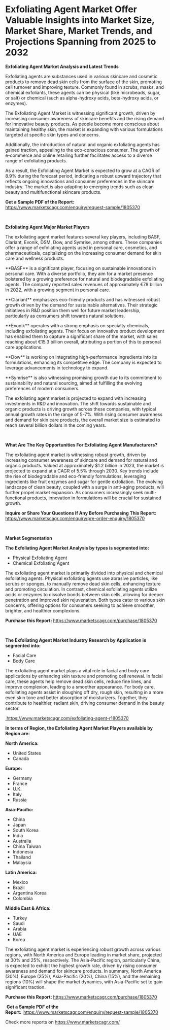 <p><h1>Exfoliating Agent Market Offer Valuable Insights into Market Size, Market Share, Market Trends, and Projections Spanning from 2025 to 2032</h1></p><p><strong>Exfoliating Agent Market Analysis and Latest Trends</strong></p>
<p><p>Exfoliating agents are substances used in various skincare and cosmetic products to remove dead skin cells from the surface of the skin, promoting cell turnover and improving texture. Commonly found in scrubs, masks, and chemical exfoliants, these agents can be physical (like microbeads, sugar, or salt) or chemical (such as alpha-hydroxy acids, beta-hydroxy acids, or enzymes). </p><p>The Exfoliating Agent Market is witnessing significant growth, driven by increasing consumer awareness of skincare benefits and the rising demand for innovative beauty products. As people become more conscious about maintaining healthy skin, the market is expanding with various formulations targeted at specific skin types and concerns. </p><p>Additionally, the introduction of natural and organic exfoliating agents has gained traction, appealing to the eco-conscious consumer. The growth of e-commerce and online retailing further facilitates access to a diverse range of exfoliating products. </p><p>As a result, the Exfoliating Agent Market is expected to grow at a CAGR of 8.9% during the forecast period, indicating a robust upward trajectory that reflects ongoing innovations and consumer preferences in the skincare industry. The market is also adapting to emerging trends such as clean beauty and multifunctional skincare products.</p></p>
<p><strong>Get a Sample PDF of the Report:&nbsp;</strong> <a href="https://www.marketscagr.com/enquiry/request-sample/1805370?utm_campaign=2212&utm_medium=2&utm_source=Github&utm_content=ia&utm_term=30012025&utm_id=exfoliating-agent">https://www.marketscagr.com/enquiry/request-sample/1805370</a></p>
<p>&nbsp;</p>
<p><strong>Exfoliating Agent Major Market Players</strong></p>
<p><p>The exfoliating agent market features several key players, including BASF, Clariant, Evonik, DSM, Dow, and Symrise, among others. These companies offer a range of exfoliating agents used in personal care, cosmetics, and pharmaceuticals, capitalizing on the increasing consumer demand for skin care and wellness products.</p><p>**BASF** is a significant player, focusing on sustainable innovations in personal care. With a diverse portfolio, they aim for a market presence bolstered by a growing preference for natural and biodegradable exfoliating agents. The company reported sales revenues of approximately €78 billion in 2022, with a growing segment in personal care.</p><p>**Clariant** emphasizes eco-friendly products and has witnessed robust growth driven by the demand for sustainable alternatives. Their strategic initiatives in R&D position them well for future market leadership, particularly as consumers shift towards natural solutions.</p><p>**Evonik** operates with a strong emphasis on specialty chemicals, including exfoliating agents. Their focus on innovative product development has enabled them to capture a significant share of the market, with sales reaching about €15.3 billion overall, attributing a portion of this to personal care applications.</p><p>**Dow** is working on integrating high-performance ingredients into its formulations, enhancing its competitive edge. The company is expected to leverage advancements in technology to expand.</p><p>**Symrise** is also witnessing promising growth due to its commitment to sustainability and natural sourcing, aimed at fulfilling the evolving preferences of modern consumers.</p><p>The exfoliating agent market is projected to expand with increasing investments in R&D and innovation. The shift towards sustainable and organic products is driving growth across these companies, with typical annual growth rates in the range of 5-7%. With rising consumer awareness and demand for skin care products, the overall market size is estimated to reach several billion dollars in the coming years.</p></p>
<p>&nbsp;</p>
<p><strong>What Are The Key Opportunities For Exfoliating Agent Manufacturers?</strong></p>
<p><p>The exfoliating agent market is witnessing robust growth, driven by increasing consumer awareness of skincare and demand for natural and organic products. Valued at approximately $1.2 billion in 2023, the market is projected to expand at a CAGR of 5.5% through 2030. Key trends include the rise of biodegradable and eco-friendly formulations, leveraging ingredients like fruit enzymes and sugar for gentle exfoliation. The evolving landscape of clean beauty, coupled with a surge in anti-aging products, will further propel market expansion. As consumers increasingly seek multi-functional products, innovation in formulations will be crucial for sustained growth.</p></p>
<p><strong>Inquire or Share Your Questions If Any Before Purchasing This Report:</strong> <a href="https://www.marketscagr.com/enquiry/pre-order-enquiry/1805370?utm_campaign=2212&utm_medium=2&utm_source=Github&utm_content=ia&utm_term=30012025&utm_id=exfoliating-agent">https://www.marketscagr.com/enquiry/pre-order-enquiry/1805370</a></p>
<p>&nbsp;</p>
<p><strong>Market Segmentation</strong></p>
<p><strong>The Exfoliating Agent Market Analysis by types is segmented into:</strong></p>
<p><ul><li>Physical Exfoliating Agent</li><li>Chemical Exfoliating Agent</li></ul></p>
<p><p>The exfoliating agent market is primarily divided into physical and chemical exfoliating agents. Physical exfoliating agents use abrasive particles, like scrubs or sponges, to manually remove dead skin cells, enhancing texture and promoting circulation. In contrast, chemical exfoliating agents utilize acids or enzymes to dissolve bonds between skin cells, allowing for deeper penetration and improved skin rejuvenation. Both types cater to various skin concerns, offering options for consumers seeking to achieve smoother, brighter, and healthier complexions.</p></p>
<p><strong>Purchase this Report:&nbsp;</strong><a href="https://www.marketscagr.com/purchase/1805370?utm_campaign=2212&utm_medium=2&utm_source=Github&utm_content=ia&utm_term=30012025&utm_id=exfoliating-agent">https://www.marketscagr.com/purchase/1805370</a></p>
<p>&nbsp;</p>
<p><strong>The Exfoliating Agent Market Industry Research by Application is segmented into:</strong></p>
<p><ul><li>Facial Care</li><li>Body Care</li></ul></p>
<p><p>The exfoliating agent market plays a vital role in facial and body care applications by enhancing skin texture and promoting cell renewal. In facial care, these agents help remove dead skin cells, reduce fine lines, and improve complexion, leading to a smoother appearance. For body care, exfoliating agents assist in sloughing off dry, rough skin, resulting in a more even skin tone and better absorption of moisturizers. Together, they contribute to healthier, radiant skin, driving consumer demand in the beauty sector.</p></p>
<p><a href="https://www.marketscagr.com/exfoliating-agent-r1805370?utm_campaign=2212&utm_medium=2&utm_source=Github&utm_content=ia&utm_term=30012025&utm_id=exfoliating-agent">&nbsp;https://www.marketscagr.com/exfoliating-agent-r1805370</a></p>
<p><strong>In terms of Region, the Exfoliating Agent Market Players available by Region are:</strong></p>
<p>
    <p> <strong> North America: </strong>
        <ul>
            <li>United States</li>
            <li>Canada</li>
        </ul>
        </p> 
    <p> <strong> Europe: </strong>
        <ul>
            <li>Germany</li>
            <li>France</li>
            <li>U.K.</li>
            <li>Italy</li>
            <li>Russia</li>
        </ul>
        </p> 
    <p> <strong> Asia-Pacific: </strong>
        <ul>
            <li>China</li>
            <li>Japan</li>
            <li>South Korea</li>
            <li>India</li>
            <li>Australia</li>
            <li>China Taiwan</li>
            <li>Indonesia</li>
            <li>Thailand</li>
            <li>Malaysia</li>
        </ul>
        </p> 
    <p> <strong> Latin America: </strong>
        <ul>
            <li>Mexico</li>
            <li>Brazil</li>
            <li>Argentina Korea</li>
            <li>Colombia</li>
        </ul>
        </p> 
    <p> <strong> Middle East & Africa: </strong>
        <ul>
            <li>Turkey</li>
            <li>Saudi</li>
            <li>Arabia</li>
            <li>UAE</li>
            <li>Korea</li>
        </ul>
    </p>
    </p>
<p><p>The exfoliating agent market is experiencing robust growth across various regions, with North America and Europe leading in market share, projected at 30% and 25%, respectively. The Asia-Pacific region, particularly China, is expected to exhibit the highest growth rate, driven by rising consumer awareness and demand for skincare products. In summary, North America (30%), Europe (25%), Asia-Pacific (20%), China (15%), and the remaining regions (10%) will shape the market dynamics, with Asia-Pacific set to gain significant traction.</p></p>
<p><strong>Purchase this Report: </strong><a href="https://www.marketscagr.com/purchase/1805370?utm_campaign=2212&utm_medium=2&utm_source=Github&utm_content=ia&utm_term=30012025&utm_id=exfoliating-agent">https://www.marketscagr.com/purchase/1805370</a></p>
<p>&nbsp;<strong>Get a Sample PDF of the Report:&nbsp;&nbsp;</strong><a href="https://www.marketscagr.com/enquiry/request-sample/1805370?utm_campaign=2212&utm_medium=2&utm_source=Github&utm_content=ia&utm_term=30012025&utm_id=exfoliating-agent">https://www.marketscagr.com/enquiry/request-sample/1805370</a></p>
<p><strong></strong></p>
<p>Check more reports on <a href="https://www.marketscagr.com/?utm_campaign=2212&utm_medium=2&utm_source=Github&utm_content=ia&utm_term=30012025&utm_id=exfoliating-agent">https://www.marketscagr.com/</a></p>